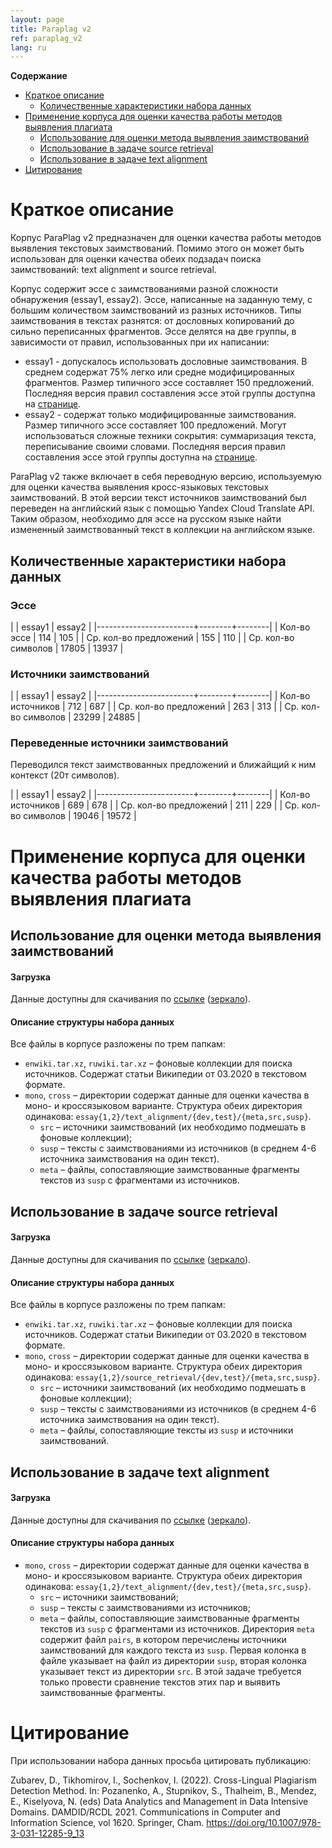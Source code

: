 ```yaml
---
layout: page
title: Paraplag v2
ref: paraplag_v2
lang: ru
---
```


<!-- markdown-toc start - Don't edit this section. Run M-x markdown-toc-refresh-toc -->
**Содержание**

- [Краткое описание](#краткое-описание)
    - [Количественные характеристики набора данных](#количественные-характеристики-набора-данных)
- [Применение корпуса для оценки качества работы методов выявления плагиата](#применение-корпуса-для-оценки-качества-работы-методов-выявления-плагиата)
    - [Использование для оценки метода выявления заимствований](#использование-для-оценки-метода-выявления-заимствований)
    - [Использование в задаче source retrieval](#использование-в-задаче-source-retrieval)
    - [Использование в задаче text alignment](#использование-в-задаче-text-alignment)
- [Цитирование](#цитирование)

<!-- markdown-toc end -->


# Краткое описание
Корпус ParaPlag v2 предназначен для оценки качества работы методов выявления текстовых заимствований.
Помимо этого он может быть использован для оценки качества обеих подзадач поиска заимствований: text alignment и source retrieval.

Корпус содержит эссе с заимствованиями разной сложности обнаружения (essay1, essay2). 
Эссе, написанные на заданную тему, с большим количеством заимствований из разных источников.
Типы заимствования в текстах разнятся: от дословных копирований до сильно переписанных фрагментов.
Эссе делятся на две группы, в зависимости от правил, использованных при их написании:
* essay1 - допускалось использовать дословные заимствования.
  В среднем содержат 75% легко или средне модифицированных фрагментов.
  Размер типичного эссе составляет 150 предложений.
  Последняя версия правил составления эссе этой группы доступна на [странице](essays1_instructions.html).
* essay2 - содержат только модифицированные заимствования.
  Размер типичного эссе составляет 100 предложений. 
  Могут использоваться сложные техники сокрытия: суммаризация текста, переписывание своими словами.
  Последняя версия правил составления эссе этой группы доступна на [странице](essays2_instructions.html).

ParaPlag v2 также включает в себя переводную версию, используемую для оценки качества выявления кросс-языковых текстовых заимствований.
В этой версии текст источников заимствований был переведен на английский язык с помощью Yandex Cloud Translate API.
Таким образом, необходимо для эссе на русском языке найти измененный заимствованный текст в коллекции на английском языке.
     
## Количественные характеристики набора данных

### Эссе  ###

|                        | essay1 | essay2 |
|------------------------+--------+--------|
| Кол-во эссе            |    114 |    105 |
| Ср. кол-во предложений |    155 |    110 |
| Ср. кол-во символов    |  17805 |  13937 |

### Источники заимствований ###

|                        | essay1 | essay2 |
|------------------------+--------+--------|
| Кол-во источников      |    712 |    687 |
| Ср. кол-во предложений |    263 |    313 |
| Ср. кол-во символов    |  23299 |  24885 |

### Переведенные источники заимствований ###

Переводился текст заимствованных предложений и ближайщий к ним контекст (20т символов). 

|                        | essay1 | essay2 |
|------------------------+--------+--------|
| Кол-во источников      |    689 |    678 |
| Ср. кол-во предложений |    211 |    229 |
| Ср. кол-во символов    |  19046 |  19572 |

# Применение корпуса для оценки качества работы методов выявления плагиата
## Использование для оценки метода выявления заимствований

#### Загрузка
Данные доступны для скачивания по [ссылке](https://mega.nz/folder/Pxp2yBwb#ixkIZA8IbZnv-9hGJewRhw) ([зеркало](http://nlp.isa.ru/plag_corpora/paraplag_v2/)).

#### Описание структуры набора данных
Все файлы в корпусе разложены по трем папкам:

+ `enwiki.tar.xz`, `ruwiki.tar.xz` – фоновые коллекции для поиска источников.
   Содержат статьи Википедии от 03.2020 в текстовом формате. 
+ `mono`, `cross` – директории содержат данные для оценки качества в моно- и кроссязыковом варианте.
   Структура обеих директория одинакова: `essay{1,2}/text_alignment/{dev,test}/{meta,src,susp}`.
   * `src` – источники заимствований (их необходимо подмешать в фоновые коллекции);
   * `susp` – тексты с заимствованиями из источников (в среднем 4-6 источника заимствования на один текст).
   * `meta` – файлы, сопоставляющие заимствованные фрагменты текстов из `susp` с фрагментами из источников.

## Использование в задаче source retrieval

#### Загрузка
Данные доступны для скачивания по [ссылке](https://mega.nz/folder/Pxp2yBwb#ixkIZA8IbZnv-9hGJewRhw) ([зеркало](http://nlp.isa.ru/plag_corpora/paraplag_v2/)).

#### Описание структуры набора данных
Все файлы в корпусе разложены по трем папкам:

+ `enwiki.tar.xz`, `ruwiki.tar.xz` – фоновые коллекции для поиска источников.
   Содержат статьи Википедии от 03.2020 в текстовом формате. 
+ `mono`, `cross` – директории содержат данные для оценки качества в моно- и кроссязыковом варианте.
   Структура обеих директория одинакова: `essay{1,2}/source_retrieval/{dev,test}/{meta,src,susp}`.
   * `src` – источники заимствований (их необходимо подмешать в фоновые коллекции);
   * `susp` – тексты с заимствованиями из источников (в среднем 4-6 источника заимствования на один текст).
   * `meta` – файлы, сопоставляющие тексты из `susp` и источники заимствований.


## Использование в задаче text alignment

#### Загрузка
Данные доступны для скачивания по [ссылке](https://mega.nz/folder/Pxp2yBwb#ixkIZA8IbZnv-9hGJewRhw) ([зеркало](http://nlp.isa.ru/plag_corpora/paraplag_v2/)).

#### Описание структуры набора данных

+ `mono`, `cross` – директории содержат данные для оценки качества в моно- и кроссязыковом варианте.
   Структура обеих директория одинакова: `essay{1,2}/text_alignment/{dev,test}/{meta,src,susp}`.
   * `src` – источники заимствований;
   * `susp` – тексты с заимствованиями из источников;
   * `meta` – файлы, сопоставляющие заимствованные фрагменты текстов из `susp` с фрагментами из источников.
      Директория `meta` содержит файл `pairs`, в котором перечислены источники заимствований для каждого текста из `susp`.
      Первая колонка в файле указывает на файл из директории `susp`, вторая колонка указывает текст из директории `src`.
      В этой задаче требуется только провести сравнение текстов этих пар и выявить заимствованные фрагменты.



# Цитирование

При использовании набора данных просьба цитировать публикацию:

Zubarev, D., Tikhomirov, I., Sochenkov, I. (2022). Cross-Lingual Plagiarism Detection Method. In: Pozanenko, A., Stupnikov, S., Thalheim, B., Mendez, E., Kiselyova, N. (eds) Data Analytics and Management in Data Intensive Domains. DAMDID/RCDL 2021. Communications in Computer and Information Science, vol 1620. Springer, Cham. https://doi.org/10.1007/978-3-031-12285-9_13
